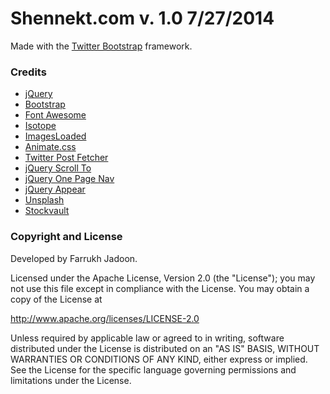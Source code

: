 Shennekt.com v. 1.0
7/27/2014
======
Made with the [Twitter Bootstrap](http://getbootstrap.com/) framework.


### Credits
 * [jQuery](http://jquery.com/)
 * [Bootstrap](http://getbootstrap.com/)
 * [Font Awesome](http://fortawesome.github.io/Font-Awesome/)
 * [Isotope](https://github.com/desandro/isotope)
 * [ImagesLoaded](https://github.com/desandro/imagesloaded)
 * [Animate.css](http://daneden.github.io/animate.css/)
 * [Twitter Post Fetcher](http://jasonmayes.com/projects/twitterApi)
 * [jQuery Scroll To](http://flesler.blogspot.com/2007/10/jqueryscrollto.html)
 * [jQuery One Page Nav](https://github.com/davist11/jQuery-One-Page-Nav)
 * [jQuery Appear](https://github.com/bas2k/jquery.appear/)
 * [Unsplash](http://unsplash.com/)
 * [Stockvault](https://www.stockvault.net/c/people)

### Copyright and License

Developed by Farrukh Jadoon.

Licensed under the Apache License, Version 2.0 (the "License"); you may not use this file except in compliance with the License. You may obtain a copy of the License at

http://www.apache.org/licenses/LICENSE-2.0

Unless required by applicable law or agreed to in writing, software distributed under the License is distributed on an "AS IS" BASIS, WITHOUT WARRANTIES OR CONDITIONS OF ANY KIND, either express or implied. See the License for the specific language governing permissions and limitations under the License.
